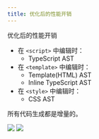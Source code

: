 ```yaml
---
title: 优化后的性能开销
---
```


<level-title level="3.4">优化后的性能开销</level-title>

<v-clicks>

- 在 `<script>` 中编辑时：
  - TypeScript AST <ast-count :count="1"/>
- 在 `<template>` 中编辑时：
  - Template(HTML) AST <ast-count :count="[0, 1]"/>
  - Inline TypeScript AST <ast-count :count="[0, 1]"/>
- 在 `<style>` 中编辑时：
  - CSS AST <ast-count :count="[0, 1]"/>

</v-clicks>

<v-click>

所有代码生成都是增量的。

</v-click>

<section flex="~ justify-center" position="absolute right-10 bottom-10" size="36">
  <img v-click size="36" b="rounded-full" src="/johnson-avatar.jpg"/>
  <img v-click position="absolute top-12" size="15" m="r-2" src="/sun-glasses.svg"/>
</section>
